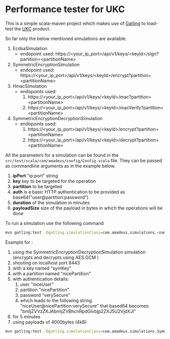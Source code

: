 # Performance tester for UKC

This is a simple scala-maven project which makes use of [Gatling](https://gatling.io/) 
to load-test the [UKC](https://www.unboundtech.com/unbound-key-control/) product.

So far only the below mentioned simulations are available: 

1. EcdsaSimulation
   * endopoint used: https://<your_ip_port>/api/v1/keys/\<keyId\>/sign?partition=\<partitionName\>
1. SymmetricEncryptionSimulation
   * endopoint used: https://<your_ip_port>/api/v1/keys/\<keyId\>/encrypt?partition=\<partitionName\>
1. HmacSimulation
   * endopoints used: 
     1. https://<your_ip_port>/api/v1/keys/\<keyId\>/mac?partition=\<partitionName\>
     1. https://<your_ip_port>/api/v1/keys/\<keyId\>/macVerify?partition=\<partitionName\>
1. SymmetricEncryptionDecryptionSimulation
    * endopoints used:
        1. https://<your_ip_port>/api/v1/keys/\<keyId\>/encrypt?partition=\<partitionName\>
        1. https://<your_ip_port>/api/v1/keys/\<keyId\>/decrypt?partition=\<partitionName\>
   
    
All the parameters for a simulation can be found in the `src/test/scala/com/amadeus/config/Config.scala` file. 
They can be passed as commandline arguments as in the example below.

1. **ipPort** "ip:port" string 
1. **key** key to be targeted for the operation 
1. **partition** to be targeted
1. **auth** is a basic HTTP authentication to be provided as base64("user@partition:password")
1. **duration** of the simulation in minutes 
1. **payloadSize** size of the payload in bytes in which the operations will be done


To run a simulation use the following command
```bash
mvn gatling:test -Dgatling.simulationClass=com.amadeus.simulations.<nameSimulation> -DipPort="ip:port" -Dkey="<keyName>" -Dpartition="<partitionName>" -Dauth="<basicHTTPAuthentication>" -Dduration=<simulationDuration> -DpayloadSize=<payloadSize> 
```

Example for :
1. using the SymmetricEncryptionDecryptionSimulation simulation (encrypts and decrypts using AES GCM )
1. shooting on localhost port 8443
1. with a key named "symKey"
1. with a partition named "nicePartition"
1. with authentication details:
   1. user "niceUser"
   1. partition "nicePartition"
   1. password "verySecure"
   1. which leads to the following string "niceUser@nicePartition:verySecure" that based64 becomes: "bmljZVVzZXJAbmljZVBhcnRpdGlvbjp2ZXJ5U2VjdXJl"
1. for 5 minutes
1. using payloads of 4000bytes (4kB)

```bash
mvn gatling:test -Dgatling.simulationClass=com.amadeus.simulations.SymmetricEncryptionDecryptionSimulation -DipPort="localhost:8443" -Dkey="symKey" -Dpartition="nicePartition" -Dauth="bmljZVVzZXJAbmljZVBhcnRpdGlvbjp2ZXJ5U2VjdXJl" -Dduration=5 -DpayloadSize=4000
```
